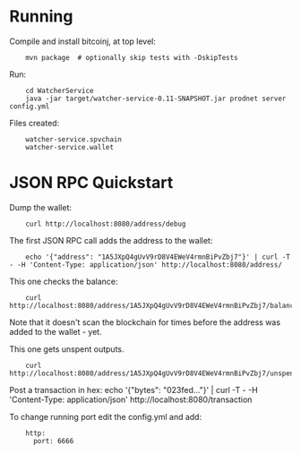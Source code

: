 Running
=======

Compile and install bitcoinj, at top level:

        mvn package  # optionally skip tests with -DskipTests

Run:

        cd WatcherService
        java -jar target/watcher-service-0.11-SNAPSHOT.jar prodnet server config.yml

Files created:

        watcher-service.spvchain
        watcher-service.wallet

JSON RPC Quickstart
===================

Dump the wallet:

        curl http://localhost:8080/address/debug

The first JSON RPC call adds the address to the wallet:

        echo '{"address": "1A5JXpQ4gUvV9rD8V4EWeV4rmnBiPvZbj7"}' | curl -T - -H 'Content-Type: application/json' http://localhost:8080/address/

This one checks the balance:  

        curl http://localhost:8080/address/1A5JXpQ4gUvV9rD8V4EWeV4rmnBiPvZbj7/balance

Note that it doesn't scan the blockchain for times before the address was added to the wallet - yet.

This one gets unspent outputs.

        curl http://localhost:8080/address/1A5JXpQ4gUvV9rD8V4EWeV4rmnBiPvZbj7/unspent

Post a transaction in hex: 
        echo '{"bytes": "023fed..."}' | curl -T - -H 'Content-Type: application/json' http://localhost:8080/transaction

To change running port edit the config.yml and add: 

        http:
          port: 6666

